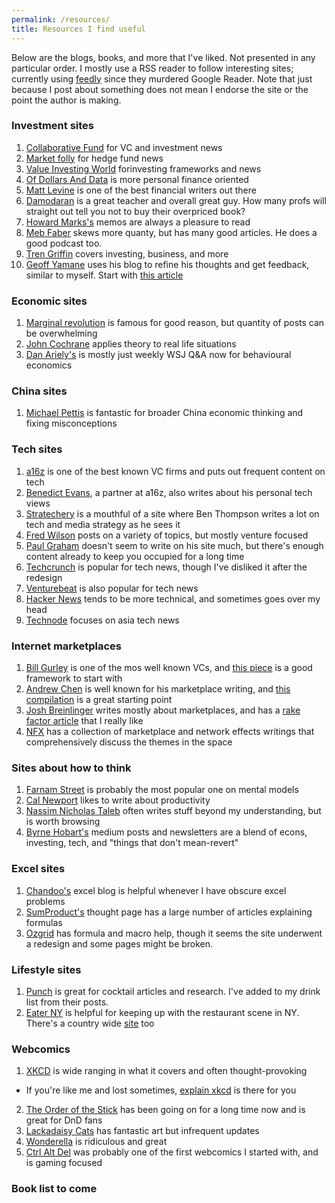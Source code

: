 ```yaml
---
permalink: /resources/
title: Resources I find useful
---
```


[//]: # (Resources list)

Below are the blogs, books, and more that I've liked. Not presented in any particular order. I mostly use a RSS reader to follow interesting sites; currently using [feedly](https://feedly.com/ "feedly link") since they murdered Google Reader. Note that just because I post about something does not mean I endorse the site or the point the author is making.

### Investment sites
1. [Collaborative Fund](https://www.collaborativefund.com/blog/ "Collabora[tive Fund blog") for VC and investment news
2. [Market folly](https://www.marketfolly.com/ "market folly") for hedge fund news
3. [Value Investing World](https://www.valueinvestingworld.com/ "value investing world") forinvesting frameworks and news
4. [Of Dollars And Data](https://ofdollarsanddata.com/ "Of Dollars And Data") is more personal finance oriented
5. [Matt Levine](https://www.bloomberg.com/opinion/authors/ARbTQlRLRjE/matthew-s-levine "Matt Levine") is one of the best financial writers out there
6. [Damodaran](http://pages.stern.nyu.edu/~adamodar/ "Musings on Markets") is a great teacher and overall great guy. How many profs will straight out tell you not to buy their overpriced book?
7. [Howard Marks's](https://www.oaktreecapital.com/insights/howard-marks-memos "Marks's memos") memos are always a pleasure to read
8. [Meb Faber](https://mebfaber.com/ "Meb") skews more quanty, but has many good articles. He does a good podcast too.
9. [Tren Griffin](https://25iq.com/author/trengriffin/ "25iq") covers investing, business, and more
10. [Geoff Yamane](https://geoff-yamane.com/ "Geoff") uses his blog to refine his thoughts and get feedback, similar to myself. Start with [this article](https://geoff-yamane.com/blog/2019/2/28/the-investing-meta-game "investing meta game")

### Economic sites
1. [Marginal revolution](https://marginalrevolution.com/ "MR") is famous for good reason, but quantity of posts can be overwhelming
2. [John Cochrane](https://johnhcochrane.blogspot.com/ "Cochrane") applies theory to real life situations
3. [Dan Ariely's](http://danariely.com/resources/the-blog/ "Ariely") is mostly just weekly WSJ Q&A now for behavioural economics

### China sites
1. [Michael Pettis](https://carnegieendowment.org/chinafinancialmarkets/ "Pettis") is fantastic for broader China economic thinking and fixing misconceptions

### Tech sites
1. [a16z](https://a16z.com/ "Andreesen Horowitz") is one of the best known VC firms and puts out frequent content on tech
2. [Benedict Evans](https://www.ben-evans.com/ "Ben Evans"), a partner at a16z, also writes about his personal tech views
3. [Stratechery](https://stratechery.com/ "Stratechery") is a mouthful of a site where Ben Thompson writes a lot on tech and media strategy as he sees it
4. [Fred Wilson](https://avc.com/ "AVC") posts on a variety of topics, but mostly venture focused
5. [Paul Graham](http://www.paulgraham.com/articles.html "Graham") doesn't seem to write on his site much, but there's enough content already to keep you occupied for a long time
6. [Techcrunch](https://techcrunch.com/ "techcrunch") is popular for tech news, though I've disliked it after the redesign
7. [Venturebeat](https://venturebeat.com/ "VB") is also popular for tech news
8. [Hacker News](https://news.ycombinator.com/ "Hacker News") tends to be more technical, and sometimes goes over my head
9. [Technode](https://technode.com/ "technode") focuses on asia tech news

### Internet marketplaces
1. [Bill Gurley](http://abovethecrowd.com/ "Gurley") is one of the mos well known VCs, and [this piece](http://abovethecrowd.com/2012/11/13/all-markets-are-not-created-equal-10-factors-to-consider-when-evaluating-digital-marketplaces/ "10 factors") is a good framework to start with
2. [Andrew Chen](https://andrewchen.co/ "Andrew Chen") is well known for his marketplace writing, and [this compilation](https://andrewchen.co/marketplace-startups-best-essays/ "best essays") is a great starting point
3. [Josh Breinlinger](http://acrowdedspace.com/ "A crowded space") writes mostly about marketplaces, and has a [rake factor article](http://acrowdedspace.com/post/172383900012/marketplace-rake-factors "rake factors") that I really like
4. [NFX](https://www.nfx.com/essays "NFX") has a collection of marketplace and network effects writings that comprehensively discuss the themes in the space

### Sites about how to think
1. [Farnam Street](https://fs.blog/blog/ "FS blog") is probably the most popular one on mental models
2. [Cal Newport](http://calnewport.com/blog/ "Study Hacks") likes to write about productivity
3. [Nassim Nicholas Taleb](https://medium.com/@nntaleb "Taleb") often writes stuff beyond my understanding, but is worth browsing
4. [Byrne Hobart's](https://medium.com/@byrnehobart/about-best-of-faq-25df97a74467 "Byrne") medium posts and newsletters are a blend of econs, investing, tech, and "things that don't mean-revert"

### Excel sites
1. [Chandoo's](https://chandoo.org/wp/ "Chandoo") excel blog is helpful whenever I have obscure excel problems
2. [SumProduct's](https://www.sumproduct.com/thought "SumProduct") thought page has a large number of articles explaining formulas
3. [Ozgrid](https://www.ozgrid.com/free-excel.htm "Ozgrid") has formula and macro help, though it seems the site underwent a redesign and some pages might be broken.

### Lifestyle sites
1. [Punch](https://punchdrink.com/ "Punch") is great for cocktail articles and research. I've added to my drink list from their posts.
2. [Eater NY](https://ny.eater.com/ "Eater NY") is helpful for keeping up with the restaurant scene in NY. There's a country wide [site](https://www.eater.com/ "Eater") too

### Webcomics
1. [XKCD](https://xkcd.com/ "xkcd") is wide ranging in what it covers and often thought-provoking
  * If you're like me and lost sometimes, [explain xkcd](https://www.explainxkcd.com/wiki/index.php/Main_Page "explain xkcd") is there for you
2. [The Order of the Stick](http://www.giantitp.com/Comics.html "Oots") has been going on for a long time now and is great for DnD fans
3. [Lackadaisy Cats](https://www.lackadaisy.com/ "lackadaisy") has fantastic art but infrequent updates
4. [Wonderella](http://nonadventures.com/ "wonderella") is ridiculous and great
5. [Ctrl Alt Del](https://cad-comic.com/ "CAD") was probably one of the first webcomics I started with, and is gaming focused

### Book list to come
